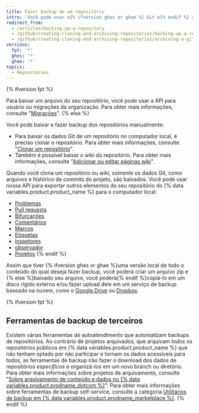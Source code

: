 ```yaml
---
title: Fazer backup de um repositório
intro: 'Você pode usar o{% ifversion ghes or ghae %} Git e{% endif %} a API {% ifversion fpt %}ou uma ferramenta de terceiros {% endif %}para fazer backup do seu repositório.'
redirect_from:
  - /articles/backing-up-a-repository
  - /github/creating-cloning-and-archiving-repositories/backing-up-a-repository
  - /github/creating-cloning-and-archiving-repositories/archiving-a-github-repository/backing-up-a-repository
versions:
  fpt: '*'
  ghes: '*'
  ghae: '*'
topics:
  - Repositories
---
```


{% ifversion fpt %}

Para baixar um arquivo do seu repositório, você pode usar a API para usuário ou migrações da organização. Para obter mais informações, consulte "[Migrações](/rest/reference/migrations)".
{% else %}

Você pode baixar e fazer backup dos repositórios manualmente:

- Para baixar os dados Git de um repositório no computador local, é preciso clonar o repositório. Para obter mais informações, consulte "[Clonar um repositório](/articles/cloning-a-repository)".
- Também é possível baixar o wiki do repositório. Para obter mais informações, consulte "[Adicionar ou editar páginas wiki](/communities/documenting-your-project-with-wikis/adding-or-editing-wiki-pages)".

Quando você clona um repositório ou wiki, somente os dados Git, como arquivos e histórico de commits do projeto, são baixados. Você pode usar nossa API para exportar outros elementos do seu repositório do {% data variables.product.product_name %} para o computador local:

- [Problemas](/rest/reference/issues#list-issues-for-a-repository)
- [Pull requests](/rest/reference/pulls#list-pull-requests)
- [Bifurcações](/rest/reference/repos#list-forks)
- [Comentários](/rest/reference/issues#list-issue-comments-for-a-repository)
- [Marcos](/rest/reference/issues#list-milestones)
- [Etiquetas](/rest/reference/issues#list-labels-for-a-repository)
- [Inspetores](/rest/reference/activity#list-watchers)
- [observador](/rest/reference/activity#list-stargazers)
- [Projetos](/rest/reference/projects#list-repository-projects)
{% endif %}

Assim que tiver {% ifversion ghes or ghae %}uma versão local de todo o conteúdo do qual deseja fazer backup, você poderá criar um arquivo zip e {% else %}baixado seu arquivo, você poderá{% endif %}copiá-lo em um disco rígido externo e/ou fazer upload dele em um serviço de backup baseado na nuvem, como o [Google Drive](https://www.google.com/drive/) ou [Dropbox](https://www.dropbox.com/).

{% ifversion fpt %}
## Ferramentas de backup de terceiros

Existem várias ferramentas de autoatendimento que automatizam backups de repositórios. Ao contrário de projetos arquivados, que arquivam _todos_ os repositórios públicos em {% data variables.product.product_name %} que não tenham optado por não participar e tornam os dados acessíveis para todos, as ferramentas de backup irão fazer o download dos dados de repositórios _específicos_ e organizá-los em um novo branch ou diretório. Para obter mais informações sobre projetos de arquivamento, consulte "[Sobre arquivamento de conteúdo e dados no {% data variables.product.prodname_dotcom %}](/github/creating-cloning-and-archiving-repositories/about-archiving-content-and-data-on-github#about-the-github-archive-program)". Para obter mais informações sobre ferramentas de backup self-service, consulte a categoria [Utilitários de backup em {% data variables.product.prodname_marketplace %}](https://github.com/marketplace?category=backup-utilities).
{% endif %}
